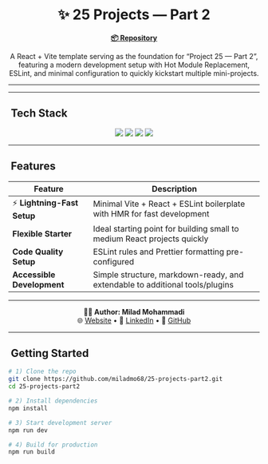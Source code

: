 <h1 align="center">✨ 25 Projects — Part 2</h1>

<p align="center">
  <a href="https://github.com/miladmo68/25-projects-part2"><b>📦 Repository</b></a>
</p>

<p align="center">
  A React + Vite template serving as the foundation for “Project 25 — Part 2”, featuring a modern development setup with Hot Module Replacement, ESLint, and minimal configuration to quickly kickstart multiple mini-projects.
</p>

---


---

## ​ Tech Stack

<p align="center">
  <img src="https://img.shields.io/badge/React-18-blue?style=for-the-badge&logo=react&logoColor=white" />
  <img src="https://img.shields.io/badge/Vite-latest-e07a5f?style=for-the-badge&logo=vite&logoColor=white" />
  <img src="https://img.shields.io/badge/ESLint-configured-4B32C3?style=for-the-badge&logo=eslint&logoColor=white" />
  <img src="https://img.shields.io/badge/Prettier-setup-F7B93E?style=for-the-badge&logo=prettier&logoColor=black" />
</p>

---

## ​ Features

| Feature | Description |
| --- | --- |
| ⚡ **Lightning-Fast Setup** | Minimal Vite + React + ESLint boilerplate with HMR for fast development |
|  **Flexible Starter** | Ideal starting point for building small to medium React projects quickly |
|  **Code Quality Setup** | ESLint rules and Prettier formatting pre-configured |
|  **Accessible Development** | Simple structure, markdown-ready, and extendable to additional tools/plugins |

---

<p align="center">
  <b>👨‍💻 Author: Milad Mohammadi</b><br>
  🌐 <a href="https://miladweb.com">Website</a> • 💼 <a href="https://linkedin.com/in/miladmo68">LinkedIn</a> • 🐙 <a href="https://github.com/miladmo68">GitHub</a>
</p>

---

## ​ Getting Started

```bash
# 1) Clone the repo
git clone https://github.com/miladmo68/25-projects-part2.git
cd 25-projects-part2

# 2) Install dependencies
npm install

# 3) Start development server
npm run dev

# 4) Build for production
npm run build
